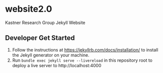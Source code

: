 # website2.0
Kastner Research Group Jekyll Website

## Developer Get Started
1. Follow the instructions at https://jekyllrb.com/docs/installation/ to install the Jekyll generator on your machine.
2. Run `bundle exec jekyll serve --livereload` in this repository root to deploy a live server to http://localhost:4000

